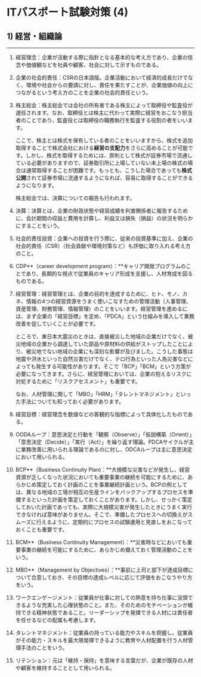 # ITパスポート試験対策 (4)

## 1) 経営・組織論

---

1. 経営理念：企業が活動する際に指針となる基本的な考え方であり、企業の信念や価値観などを社員や顧客、社会に対して示すものである。
2. 企業の社会的責任：CSRの日本語版。企業活動において経済的成長だけでなく、環境や社会からの要請に対し、責任を果たすことが、企業価値の向上につながるという考え方のことを企業の社会的責任という。
3. 株主総会：株主総会では会社の所有者である株主によって取締役や監査役が選任されます。なお、取締役とは株主に代わって実際に経営をおこなう担当者のことであり、監査役とは取締役の職務執行を監査する役割の者をいいます。

    ここで、株主とは株式を保有している者のことをいいますから、株式を追加取得することで株式会社における**経営の支配力**をさらに高めることが可能です。しかし、株式を取得するためには、原則として株式が証券市場で流通している必要がありますので、証券取引所に上場していない未上場の株式の場合は通常取得することが困難です。もっとも、こうした場合であっても**株式公開**されて証券市場に流通するようになれば、容易に取得することができるようになります。

    株主総会では、決算についての報告も行われます。

4. 決算：決算とは、企業の財政状態や経営成績を利害関係者に報告するために、会計期間の収益と費用を計算し、利益又は損失（損益）の状況を明らかにすることをいう。
5. 社会的責任投資：企業への投資を行う際に、従来の投資基準に加え、企業の社会的責任（CSR）（社会貢献や環境対策など）も評価に取り入れる考え方のこと。
6. CDP**（career development program）：**キャリア開発プログラムのことであり、長期的な視点で従業員のキャリア形成を支援し、人材育成を図るものである。
7. 経営管理：経営管理とは、企業の目的を達成するために、ヒト、モノ、カネ、情報の4つの経営資源をうまく使いこなすための管理活動（人事管理、資産管理、財務管理、情報管理）のことをいいます。経営管理を進めるには、まず企業の「経営目標」を定め、「PDCA」という仕組みを導入して業務改善を促していくことが必要です。

    ところで、東日本大震災のときは、直接被災した地域の企業だけでなく、被災地域の企業から調達していた部品や原材料の供給がストップしたことにより、被災地でない地域の企業にも深刻な影響が及びました。こうした事態は地震や洪水といった自然災害だけでなく、テロ行為といった人為災害などによっても発生する可能性があります。そこで「BCP」「BCM」という方策が必要になってきます。さらに、経営管理においては、企業の抱えるリスクに対処するために「リスクアセスメント」も重要です。

    なお、人材管理に関して「MBO」「HRM」「タレントマネジメント」といった手法についても知っておく必要があります。

8. 経営目標：経営理念を数値などの客観的な指標によって具体化したものである。
9. OODAループ：意思決定と行動を「観察（Observe）」「仮説構築（Orient）」「意思決定（Decide）」「実行（Act）」を繰り返す理論。PDCAサイクルが主に業務改善に用いられる理論であるのに対し、ODCAループは主に意思決定において用いられる。
10. BCP**（Business Continuity Plan)：**大規模な災害などが発生し、経営資源が乏しくなった状況においても重要事業の継続を可能にするために、あらかじめ策定しておく計画のことを事業継続計画という。BCPの例としては、異なる地域の工場が相互の生産ラインをバックアップするプロセスを準備するといった計画を策定しておくことがあります。しかし、せっかく策定しておいた計画であっても、実際に大規模災害が発生したときにうまく実行できなければ意味がありません。そこで、準備したプロセスへの切換えがスムーズに行えるように、定期的にプロセスの試験運用と見直しをおこなっておくことも重要です。
11. BCM**（Business Continuity Management）：**災害時などにおいても重要事業の継続を可能にするために、あらかじめ備えておく管理活動のことをいう。
12. MBO**（Management by Objectives）：**事前に上司と部下が達成目標について合意しておき、その目標の達成レベルに応じて評価をおこなうやり方をいう。
13. ワークエンゲージメント：従業員が仕事に対しての熱意を持ち仕事に没頭できるような充実した心理状態のこと。また、そのためのモチベーションが維持できる精神状態であること。リーダーシップを発揮できる人材には責任者を任せるなどの配属も考慮します。
14. タレントマネジメント：従業員の持っている能力やスキルを把握し、従業員がその能力・スキルを最大限発揮できるように教育や人材配置を行う人材管理手法のことをいう。
15. リテンション：元は「維持・保持」を意味する言葉だが、企業が既存の人材や顧客を維持することとして用いられる。
